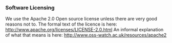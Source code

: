 ### Software Licensing

We use the Apache 2.0 Open source license unless there are very good reasons not to.
The formal text of the licence is here: http://www.apache.org/licenses/LICENSE-2.0.html
An informal explanation of what that means is here: http://www.oss-watch.ac.uk/resources/apache2

